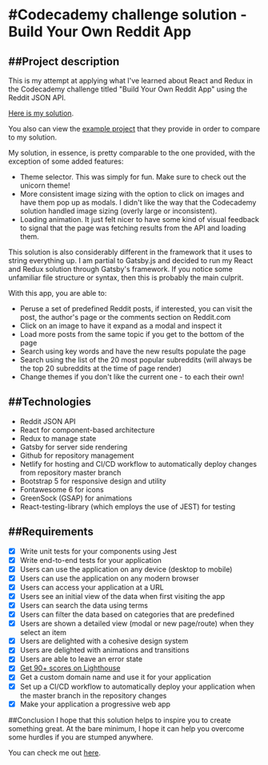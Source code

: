 #Codecademy challenge solution - Build Your Own Reddit App
==========================================================

##Project description
---------------------

This is my attempt at applying what I've learned about React and Redux in the Codecademy challenge titled "Build Your Own Reddit App" using the Reddit JSON API.

[Here is my solution](https://eric-alain-reddit-client-project.netlify.app).

You also can view the [example project](https://reddit-client.netlify.app/) that they provide in order to compare to my solution.

My solution, in essence, is pretty comparable to the one provided, with the exception of some added features:

- Theme selector. This was simply for fun. Make sure to check out the unicorn theme!
- More consistent image sizing with the option to click on images and have them pop up as modals. I didn't like the way that the Codecademy solution handled image sizing (overly large or inconsistent).
- Loading animation. It just felt nicer to have some kind of visual feedback to signal that the page was fetching results from the API and loading them. 

This solution is also considerably different in the framework that it uses to string everything up. I am partial to Gatsby.js and decided to run my React and Redux solution through Gatsby's framework. If you notice some unfamiliar file structure or syntax, then this is probably the main culprit.

With this app, you are able to: 

- Peruse a set of predefined Reddit posts, if interested, you can visit the post, the author's page or the comments section on Reddit.com
- Click on an image to have it expand as a modal and inspect it
- Load more posts from the same topic if you get to the bottom of the page
- Search using key words and have the new results populate the page
- Search using the list of the 20 most popular subreddits (will always be the top 20 subreddits at the time of page render)
- Change themes if you don't like the current one - to each their own!

##Technologies
--------------

- Reddit JSON API
- React for component-based architecture
- Redux to manage state
- Gatsby for server side rendering
- Github for repository management
- Netlify for hosting and CI/CD workflow to automatically deploy changes from repository master branch
- Bootstrap 5 for responsive design and utility
- Fontawesome 6 for icons
- GreenSock (GSAP) for animations
- React-testing-library (which employs the use of JEST) for testing

##Requirements
--------------

- [x] Write unit tests for your components using Jest
- [x] Write end-to-end tests for your application
- [x] Users can use the application on any device (desktop to mobile)
- [x] Users can use the application on any modern browser
- [x] Users can access your application at a URL
- [x] Users see an initial view of the data when first visiting the app
- [x] Users can search the data using terms
- [x] Users can filter the data based on categories that are predefined
- [x] Users are shown a detailed view (modal or new page/route) when they select an item
- [x] Users are delighted with a cohesive design system
- [x] Users are delighted with animations and transitions
- [x] Users are able to leave an error state
- [x] [Get 90+ scores on Lighthouse](https://pagespeed.web.dev/report?url=https%3A%2F%2Feric-alain-reddit-client-project.netlify.app%2F)
- [x] Get a custom domain name and use it for your application
- [x] Set up a CI/CD workflow to automatically deploy your application when the master branch in the repository changes
- [x] Make your application a progressive web app

##Conclusion
I hope that this solution helps to inspire you to create something great. At the bare minimum, I hope it can help you overcome some hurdles if you are stumped anywhere.

You can check me out [here](https://www.ericalain.ca).
